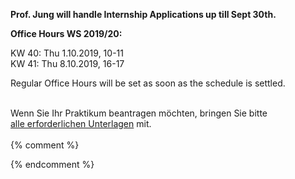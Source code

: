 

<b>Prof. Jung will handle Internship Applications up till Sept 30th.</b>
<br/>

<b> Office Hours WS 2019/20: </b>
<br/>

KW 40: Thu 1.10.2019, 10-11<br/>
KW 41: Thu 8.10.2019, 16-17<br/>

Regular Office Hours will be set as soon as the schedule is settled.<br/><br/>


Wenn Sie Ihr Praktikum beantragen möchten, bringen Sie bitte<br />
<a href ="https://imi-bachelor.htw-berlin.de/studium/praktikum/#c10769">
alle erforderlichen Unterlagen</a> mit.
<br /><br />
{% comment %}
<div class="alert alert-info" role="alert"></div>

<div class="alert alert-danger" role="alert"></div>

{% endcomment %}
